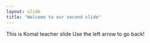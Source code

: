 ```yaml
---
layout: slide
title: "Welcome to our second slide"
---
```


This is Komal teacher slide
Use the left arrow to go back!